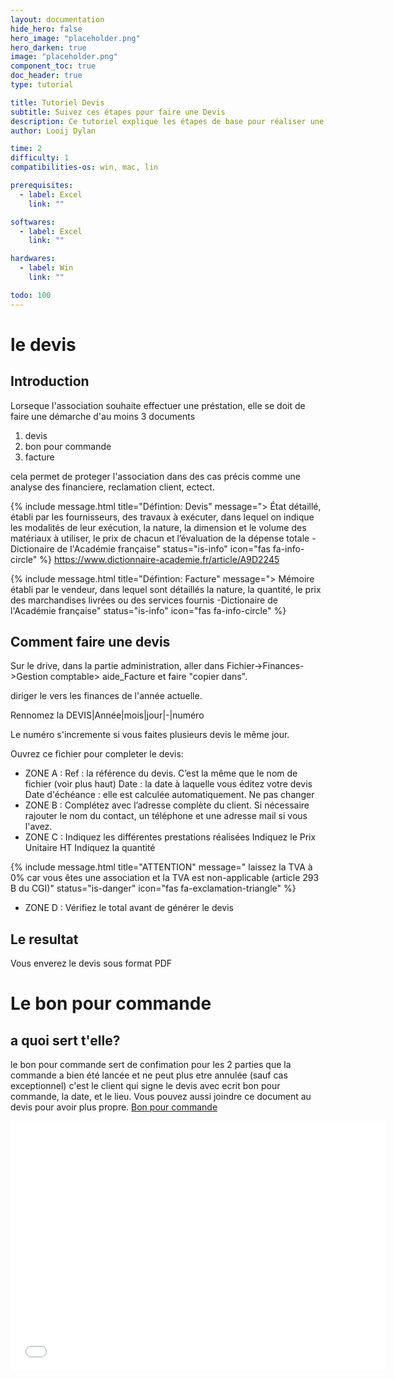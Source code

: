 ```yaml
---
layout: documentation
hide_hero: false
hero_image: "placeholder.png"
hero_darken: true
image: "placeholder.png"
component_toc: true
doc_header: true
type: tutorial

title: Tutoriel Devis
subtitle: Suivez ces étapes pour faire une Devis
description: Ce tutoriel explique les étapes de base pour réaliser une Devis.
author: Looij Dylan

time: 2
difficulty: 1
compatibilities-os: win, mac, lin

prerequisites:
  - label: Excel
    link: ""

softwares: 
  - label: Excel
    link: ""

hardwares: 
  - label: Win
    link: ""

todo: 100
---
```

# le devis

## Introduction
Lorseque l'association souhaite effectuer une préstation, elle se doit de faire une démarche d'au moins 3 documents

1. devis
2. bon pour commande
3. facture

cela permet de proteger l'association dans des cas précis comme une analyse des financiere, reclamation client, ectect.


{% include message.html title="Défintion: Devis" message="> État détaillé, établi par les fournisseurs, des travaux à exécuter, dans lequel on indique les modalités de leur exécution, la nature, la dimension et le volume des matériaux à utiliser, le prix de chacun et l’évaluation de la dépense totale -Dictionaire de l'Académie française" status="is-info" icon="fas fa-info-circle" %}
https://www.dictionnaire-academie.fr/article/A9D2245


{% include message.html title="Défintion: Facture" message="> Mémoire établi par le vendeur, dans lequel sont détaillés la nature, la quantité, le prix des marchandises livrées ou des services fournis -Dictionaire de l'Académie française" status="is-info" icon="fas fa-info-circle" %}


## Comment faire une devis
Sur le drive, dans la partie administration, aller dans Fichier->Finances->Gestion comptable> aide_Facture et faire "copier dans".

diriger le vers les finances de l'année actuelle.

Rennomez la DEVIS|Année|mois|jour|-|numéro

Le numéro s'incremente si vous faites plusieurs devis le même jour.

Ouvrez ce fichier pour completer le devis:

* ZONE A :
    Ref : la référence du devis. C’est la même que le nom de fichier (voir plus haut)
    Date : la date à laquelle vous éditez votre devis
    Date d'échéance : elle est calculée automatiquement. Ne pas changer
* ZONE B :
    Complétez avec l’adresse complète du client. Si nécessaire rajouter le nom du contact, un téléphone et une adresse mail si vous l'avez.
* ZONE C :
    Indiquez les différentes prestations réalisées
    Indiquez le Prix Unitaire HT
    Indiquez la quantité

{% include message.html title="ATTENTION" message=" laissez la TVA à 0% car vous êtes une association et la TVA est non-applicable (article 293 B du CGI)" status="is-danger" icon="fas fa-exclamation-triangle" %}

* ZONE D :
    Vérifiez le total avant de générer le devis

## Le resultat

Vous enverez le devis sous format PDF



# Le bon pour commande

## a quoi sert t'elle?

le bon pour commande sert de confimation pour les 2 parties que la commande a bien été lancée et ne peut plus etre annulée (sauf cas exceptionnel)
c'est le client qui signe le devis avec ecrit bon pour commande, la date, et le lieu.
Vous pouvez aussi joindre ce document au devis pour avoir plus propre.
[Bon pour commande](./Template-Bon-pour-accord.pdf)

<embed src="./Template-Bon-pour-accord.pdf" type="application/pdf" width="600" height="400">



